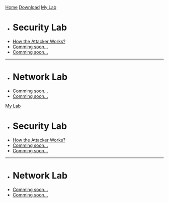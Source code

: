 [Home](index.md)
[Download](download.md)
[My Lab]()

  * # Security Lab
  * [How the Attacker Works?](lab-scenario-1.md)
  * [Comming soon...](coba-tabel.md)
  * [Comming soon...](lab-scenario-2.md)
  ----
  * # Network Lab
  * [Comming soon...](lab-scenario-2.md)
  * [Comming soon...](lab-scenario-2.md)

[My Lab]()

  * # Security Lab
  * [How the Attacker Works?](lab-scenario-1.md)
  * [Comming soon...](coba-tabel.md)
  * [Comming soon...](lab-scenario-2.md)
  ----
  * # Network Lab
  * [Comming soon...](lab-scenario-2.md)
  * [Comming soon...](lab-scenario-2.md)
